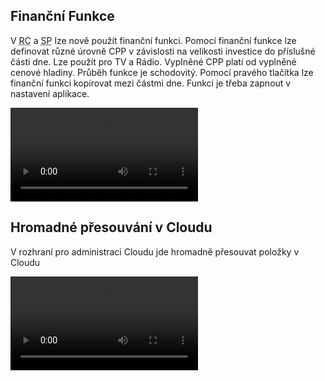 ﻿---
categories: [fenix]
layout: fenix
---
## Finanční Funkce
V <abbr title="Reachové křivky">RC</abbr> a <abbr title="Strategický plán">SP</abbr> lze nově použít finanční funkci. Pomocí finanční funkce lze definovat různé úrovně CPP v závislosti na velikosti investice do příslušné části dne. Lze použít pro TV a Rádio. Vyplněné CPP platí od vyplněné cenové hladiny. Průběh funkce je schodovitý. Pomocí pravého tlačítka lze finanční funkci kopírovat mezi částmi dne. Funkci je třeba zapnout v nastavení aplikace. 

<video src="{{site.url}}/data/finfunkce.mp4" type="video/mp4" controls>Finanční funkce</video>



## Hromadné přesouvání v Cloudu
V rozhraní pro administraci Cloudu jde hromadně přesouvat položky v Cloudu

<video src="{{site.url}}/data/hromadnycloud.mp4" type="video/mp4" controls>Hromadný přesun v Cloudu</video>
